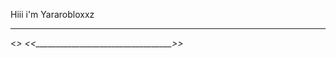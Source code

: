 Hiii i'm Yararobloxxz


  __________________________________
<<I dont gonna do anything with this>>
<<__________________________________>>
